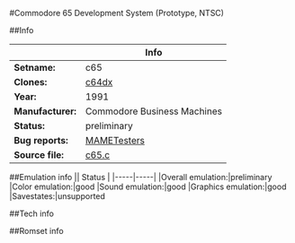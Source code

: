 #Commodore 65 Development System (Prototype, NTSC)

##Info

||Info|
|-----|-----|
|**Setname:**|c65
|**Clones:**|[c64dx](c64dx.md)
|**Year:**|1991
|**Manufacturer:**|Commodore Business Machines
|**Status:**|preliminary
|**Bug reports:**|[MAMETesters](http://mametesters.org/view_all_set.php?type=1&temporary=y&search=c65.c)
|**Source file:**|[c65.c](https://github.com/mamedev/mame/blob/master/src/mess/drivers/c65.c)

##Emulation info
|| Status |
|-----|-----|
|Overall emulation:|preliminary
|Color emulation:|good
|Sound emulation:|good
|Graphics emulation:|good
|Savestates:|unsupported

##Tech info

##Romset info

<!--- START OF EDITED COMMENT DO NOT TOUCH TEXT ABOVE-->
